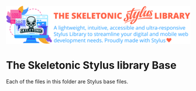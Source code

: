 ![alt text][logo]

[logo]: ../../../images/skeletonic-stylus.svg "Skeletonic Stylus Banner"

# The Skeletonic Stylus library Base

Each of the files in this folder are Stylus base files.
